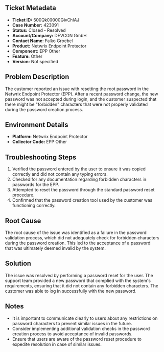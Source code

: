 ## Ticket Metadata
- **Ticket ID:** 500Qk00000GivChIAJ
- **Case Number:** 423091
- **Status:** Closed - Resolved
- **Account/Company:** DEVCON GmbH
- **Contact Name:** Falko Groebel
- **Product:** Netwrix Endpoint Protector
- **Component:** EPP Other
- **Feature:** Other
- **Version:** Not specified

## Problem Description
The customer reported an issue with resetting the root password in the Netwrix Endpoint Protector (EPP). After a recent password change, the new password was not accepted during login, and the customer suspected that there might be "forbidden" characters that were not properly validated during the password creation process.

## Environment Details
- **Platform:** Netwrix Endpoint Protector
- **Collector Code:** EPP Other

## Troubleshooting Steps
1. Verified the password entered by the user to ensure it was copied correctly and did not contain any typing errors.
2. Checked for any documentation regarding forbidden characters in passwords for the EPP.
3. Attempted to reset the password through the standard password reset procedure.
4. Confirmed that the password creation tool used by the customer was functioning correctly.

## Root Cause
The root cause of the issue was identified as a failure in the password validation process, which did not adequately check for forbidden characters during the password creation. This led to the acceptance of a password that was ultimately deemed invalid by the system.

## Solution
The issue was resolved by performing a password reset for the user. The support team provided a new password that complied with the system's requirements, ensuring that it did not contain any forbidden characters. The customer was able to log in successfully with the new password.

## Notes
- It is important to communicate clearly to users about any restrictions on password characters to prevent similar issues in the future.
- Consider implementing additional validation checks in the password creation process to avoid acceptance of invalid passwords.
- Ensure that users are aware of the password reset procedure to expedite resolution in case of similar issues.